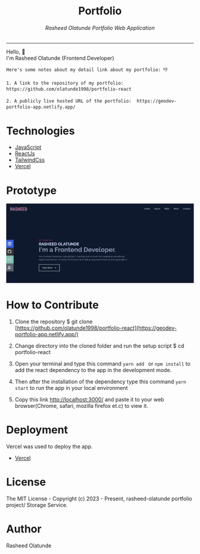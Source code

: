 <div align="center">
<h1>Portfolio</h1>
<h6><i>Rasheed Olatunde Portfolio Web Application</i></h6>
<hr />
</div>

Hello, 👋 \
I'm Rasheed Olatunde (Frontend Developer)
```
Here's some notes about my detail link about my portfolio: 👎

1. A link to the repository of my portfolio:  https://github.com/olatunde1998/portfolio-react

2. A publicly live hosted URL of the portfolio:  https://geodev-portfolio-app.netlify.app/

```
# Technologies 

 + [JavaScript](https://javascript.info/) 
 + [ReactJs](https://react.dev/) 
 + [TailwindCss](https://tailwindcss.com/) 
 + [Vercel](https://vercel.com/dashboard) 



# Prototype
![Minion](public/readme_image.png)
 
# How to Contribute

1. Clone the repository 
$ git clone [https://github.com/olatunde1998/portfolio-react](https://geodev-portfolio-app.netlify.app/)

2. Change directory into the cloned folder and run the setup script
$ cd portfolio-react

3. Open your terminal and type this command `yarn add ` or `npm install` to add the react dependency to the app in the development mode.

4. Then after the installation of the  dependency type this command  `yarn start` to run the app in your local environment 

5. Copy this link [http://localhost:3000/](http://localhost:3000/) and paste it to your web browser(Chrome, safari, mozilla firefox et.c) to view it.


# Deployment
Vercel was used to deploy the app. 
 + [Vercel](https://www.netlify.com/)

# License
The MIT License - Copyright (c) 2023 - Present, rasheed-olatunde portfolio project/  Storage Service.

# Author
Rasheed Olatunde
